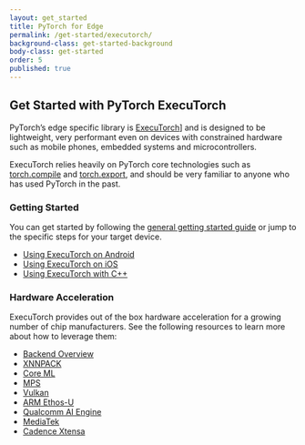 ```yaml
---
layout: get_started
title: PyTorch for Edge
permalink: /get-started/executorch/
background-class: get-started-background
body-class: get-started
order: 5
published: true
---
```


## Get Started with PyTorch ExecuTorch

PyTorch’s edge specific library is [ExecuTorch](https://github.com/pytorch/executorch/)] and is designed to be lightweight, very performant even on devices with constrained hardware such as mobile phones, embedded systems and microcontrollers.

ExecuTorch relies heavily on PyTorch core technologies such as [torch.compile](https://pytorch.org/docs/stable/torch.compiler.html) and [torch.export](https://pytorch.org/docs/main/export.html), and should be very familiar to anyone who has used PyTorch in the past.

### Getting Started
You can get started by following the [general getting started guide](https://pytorch.org/executorch/stable/getting-started.html#) or jump to the specific steps for your target device.

* [Using ExecuTorch on Android](https://pytorch.org/executorch/stable/using-executorch-android.html)
* [Using ExecuTorch on iOS](https://pytorch.org/executorch/stable/using-executorch-ios.html)
* [Using ExecuTorch with C++](https://pytorch.org/executorch/stable/using-executorch-cpp.html)

### Hardware Acceleration
ExecuTorch provides out of the box hardware acceleration for a growing number of chip manufacturers. See the following resources to learn more about how to leverage them:

* [Backend Overview](https://pytorch.org/executorch/stable/backends-overview.html)
* [XNNPACK](https://pytorch.org/executorch/stable/backends-xnnpack.html)
* [Core ML](https://pytorch.org/executorch/stable/backends-coreml.html)
* [MPS](https://pytorch.org/executorch/stable/backends-mps.html)
* [Vulkan](https://pytorch.org/executorch/stable/backends-vulkan.html)
* [ARM Ethos-U](https://pytorch.org/executorch/stable/backends-arm-ethos-u.html)
* [Qualcomm AI Engine](https://pytorch.org/executorch/stable/backends-qualcomm.html)
* [MediaTek](https://pytorch.org/executorch/stable/backends-mediatek.html)
* [Cadence Xtensa](https://pytorch.org/executorch/main/backends-cadence.html)


<script page-id="mobile" src="{{ site.baseurl }}/assets/menu-tab-selection.js"></script>
<script src="{{ site.baseurl }}/assets/get-started-sidebar.js"></script>
